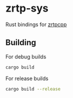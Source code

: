 # zrtp-sys

Rust bindings for [zrtpcpp](https://github.com/wernerd/ZRTPCPP)

## Building

For debug builds
```sh
cargo build
```

For release builds
```sh
cargo build --release
```